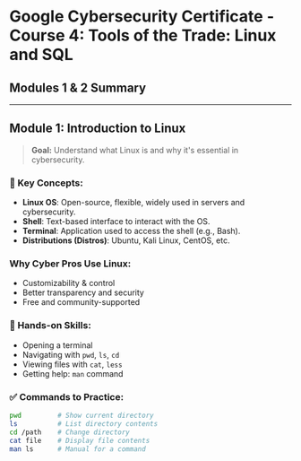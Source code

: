 # Google Cybersecurity Certificate - Course 4: Tools of the Trade: Linux and SQL

##  Modules 1 & 2 Summary

---

## Module 1: Introduction to Linux

> **Goal:** Understand what Linux is and why it's essential in cybersecurity.

### 🔹 Key Concepts:
- **Linux OS**: Open-source, flexible, widely used in servers and cybersecurity.
- **Shell**: Text-based interface to interact with the OS.
- **Terminal**: Application used to access the shell (e.g., Bash).
- **Distributions (Distros)**: Ubuntu, Kali Linux, CentOS, etc.

### Why Cyber Pros Use Linux:
- Customizability & control  
- Better transparency and security  
- Free and community-supported  

### 🧪 Hands-on Skills:
- Opening a terminal  
- Navigating with `pwd`, `ls`, `cd`  
- Viewing files with `cat`, `less`  
- Getting help: `man` command  

### ✅ Commands to Practice:
```bash
pwd         # Show current directory
ls          # List directory contents
cd /path    # Change directory
cat file    # Display file contents
man ls      # Manual for a command
